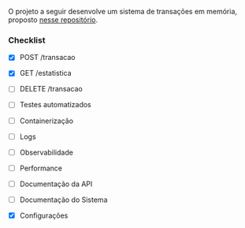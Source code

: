 O projeto a seguir desenvolve um sistema de transações em memória, proposto [nesse repositório](https://github.com/rafaellins-itau/desafio-itau-vaga-99-junior?tab=readme-ov-file#223-calcular-estat%C3%ADsticas-get-estatistica).

### Checklist
- [x] POST /transacao

- [x] GET /estatistica

- [ ] DELETE /transacao

- [ ] Testes automatizados

- [ ] Containerização

- [ ] Logs
- [ ] Observabilidade
- [ ] Performance
- [ ] Documentação da API
- [ ] Documentação do Sistema
- [x] Configurações
